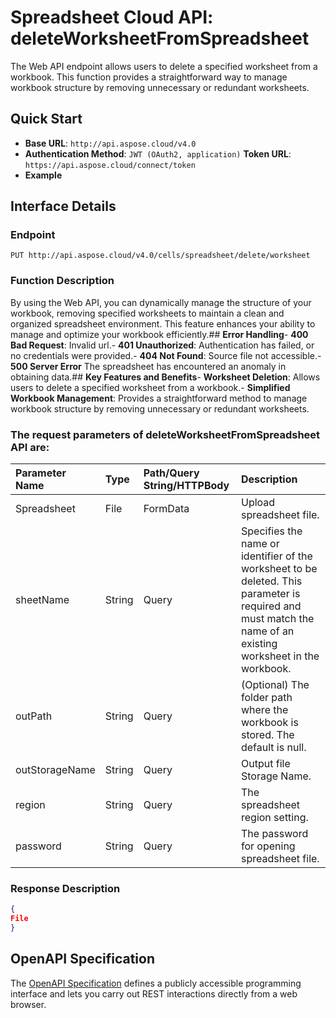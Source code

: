 # **Spreadsheet Cloud API: deleteWorksheetFromSpreadsheet**

The Web API endpoint allows users to delete a specified worksheet from a workbook. This function provides a straightforward way to manage workbook structure by removing unnecessary or redundant worksheets. 


## **Quick Start**

- **Base URL**: `http://api.aspose.cloud/v4.0`
- **Authentication Method**: `JWT (OAuth2, application)`  **Token URL**: `https://api.aspose.cloud/connect/token`
- **Example** 

## **Interface Details**

### **Endpoint** 

```
PUT http://api.aspose.cloud/v4.0/cells/spreadsheet/delete/worksheet
```
### **Function Description**
By using the Web API, you can dynamically manage the structure of your workbook, removing specified worksheets to maintain a clean and organized spreadsheet environment. This feature enhances your ability to manage and optimize your workbook efficiently.## **Error Handling**- **400 Bad Request**: Invalid url.- **401 Unauthorized**:  Authentication has failed, or no credentials were provided.- **404 Not Found**: Source file not accessible.- **500 Server Error** The spreadsheet has encountered an anomaly in obtaining data.## **Key Features and Benefits**- **Worksheet Deletion**: Allows users to delete a specified worksheet from a workbook.- **Simplified Workbook Management**: Provides a straightforward method to manage workbook structure by removing unnecessary or redundant worksheets.

### The request parameters of **deleteWorksheetFromSpreadsheet** API are: 

| Parameter Name | Type | Path/Query String/HTTPBody | Description | 
| :- | :- | :- |:- | 
|Spreadsheet|File|FormData|Upload spreadsheet file.|
|sheetName|String|Query|Specifies the name or identifier of the worksheet to be deleted. This parameter is required and must match the name of an existing worksheet in the workbook.|
|outPath|String|Query|(Optional) The folder path where the workbook is stored. The default is null.|
|outStorageName|String|Query|Output file Storage Name.|
|region|String|Query|The spreadsheet region setting.|
|password|String|Query|The password for opening spreadsheet file.|

### **Response Description**
```json
{
File
}
```


## OpenAPI Specification

The [OpenAPI Specification](https://reference.aspose.cloud/cells/#/ManagementController/DeleteWorksheetFromSpreadsheet) defines a publicly accessible programming interface and lets you carry out REST interactions directly from a web browser.

